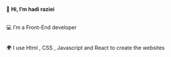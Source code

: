 👋 **Hi, I’m hadi raziei**
 </br>
 </br>
 
💻 I’m a Front-End developer
 </br>
 </br>
 
🌍 I use Html , CSS , Javascript and React to create the websites


